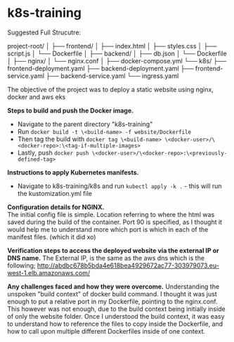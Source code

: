 # k8s-training

Suggested Full Strucutre:

project-root/
│
├── frontend/
│   ├── index.html
│   ├── styles.css
│   ├── script.js
│   └── Dockerfile
│
├── backend/
│   ├── db.json
│   └── Dockerfile
│
├── nginx/
│   └── nginx.conf
│
├── docker-compose.yml
└── k8s/
    ├── frontend-deployment.yaml
    ├── backend-deployment.yaml
    ├── frontend-service.yaml
    ├── backend-service.yaml
    └── ingress.yaml

    
The objective of the project was to deploy a static website using nginx, docker and aws eks

**Steps to build and push the Docker image.**
- Navigate to the parent directory "k8s-training"
- Run `docker build -t \<build-name> -f website/Dockerfile`
- Then tag the build with `docker tag \<build-name> \<docker-user>/\<docker-repo>:\<tag-if-multiple-images>`
- Lastly, push `docker push \<docker-user>/\<docker-repo>:\<previously-defined-tag>`

**Instructions to apply Kubernetes manifests.**
- Navigate to k8s-training/k8s and run `kubectl apply -k .` - this will run the kustomization.yml file 

**Configuration details for NGINX.**    
The initial config file is simple. Location referring to where the html was saved during the build of the container. Port 90 is specified, as I thought it would help me to understand more which port is which in each of the manifest files. (which it did xo)

**Verification steps to access the deployed website via the external IP or DNS name.**
The External IP, is the same as the aws dns which is the following;
http://abdbc678b5bda4e618bea4929672ac77-303979073.eu-west-1.elb.amazonaws.com/

**Any challenges faced and how they were overcome.**
Understanding the unspoken "build context" of docker build command. I thought it was just enough to put a relative port in my Dockerfile, pointing to the nginx.conf. This however was not enough, due to the build context being initially inside of only the website folder. Once I understood the build context, it was easy to understand how to reference the files to copy inside the Dockerfile, and how to call upon multiple different Dockerfiles inside of one context.
